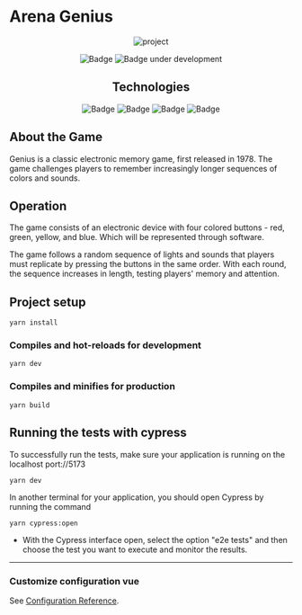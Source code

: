 # Arena Genius

<div align="center">

![project](https://github.com/HederAlves/arena-genius/assets/83372052/4cec460f-a821-4687-a91c-53d193374c20)

![Badge](https://img.shields.io/badge/Developer-HederAlves-%237159c1?style=for-the-badge&logo=ghost)
![Badge under development](http://img.shields.io/static/v1?label=STATUS&message=VERSION-1.1%20AVAILABLE%20TO%20PLAY&color=GREEN&style=for-the-badge)

</div>

<div align="center">

## Technologies

![Badge](https://img.shields.io/badge/Vue%20js-35495E?style=for-the-badge&logo=vuedotjs&logoColor=4FC08D)
![Badge](https://img.shields.io/badge/Vite-B73BFE?style=for-the-badge&logo=vite&logoColor=FFD62E)
![Badge](https://img.shields.io/badge/Yarn-2C8EBB?style=for-the-badge&logo=yarn&logoColor=white)
![Badge](https://img.shields.io/badge/Cypress-17202C?style=for-the-badge&logo=cypress&logoColor=white)

</div>

## About the Game

Genius is a classic electronic memory game, first released in 1978. The game challenges players to remember increasingly longer sequences of colors and sounds.

## Operation

The game consists of an electronic device with four colored buttons - red, green, yellow, and blue. Which will be represented through software.

The game follows a random sequence of lights and sounds that players must replicate by pressing the buttons in the same order. With each round, the sequence increases in length, testing players' memory and attention.

## Project setup

```
yarn install
```

### Compiles and hot-reloads for development

```
yarn dev
```

### Compiles and minifies for production

```
yarn build
```

## Running the tests with cypress

To successfully run the tests, make sure your application is running on the localhost port://5173

```
yarn dev
```

In another terminal for your application, you should open Cypress by running the command

```
yarn cypress:open
```

- With the Cypress interface open, select the option "e2e tests" and then choose the test you want to execute and monitor the results.

---

### Customize configuration vue

See [Configuration Reference](https://cli.vuejs.org/config/).
